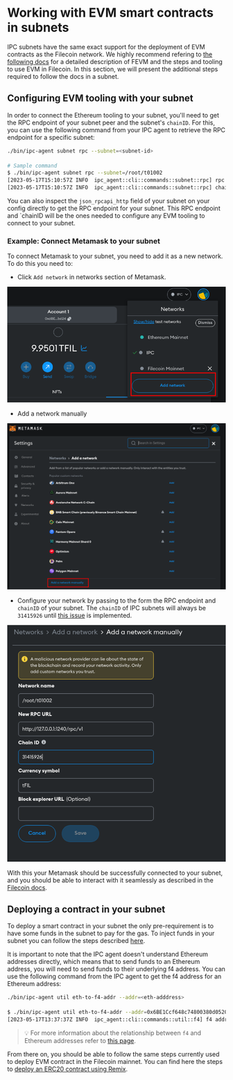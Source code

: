 # Working with EVM smart contracts in subnets

IPC subnets have the same exact support for the deployment of EVM contracts as the Filecoin network. We highly recommend refering to [the following docs](https://docs.filecoin.io/smart-contracts/fundamentals/overview/) for a detailed description of FEVM and the steps and tooling to use EVM in Filecoin. In this section, we will present the additional steps required to follow the docs in a subnet.


## Configuring EVM tooling with your subnet

In order to connect the Ethereum tooling to your subnet, you'll need to get the RPC endpoint of your subnet peer and the subnet's `chainID`. For this, you can use the following command from your IPC agent to retrieve the RPC endpoint for a specific subnet: 

```bash
./bin/ipc-agent subnet rpc --subnet=<subnet-id>

# Sample command
$ ./bin/ipc-agent subnet rpc --subnet=/root/t01002
[2023-05-17T15:10:57Z INFO  ipc_agent::cli::commands::subnet::rpc] rpc endpoint for subnet /root/t01002: http://127.0.0.1:1240/rpc/v1
[2023-05-17T15:10:57Z INFO  ipc_agent::cli::commands::subnet::rpc] chainID for subnet /root/t01002: 31415926
```

You can also inspect the `json_rpcapi_http` field of your subnet on your config directly to get the RPC endpoint for your subnet.
This RPC endpoint and `chainID will be the ones needed to configure any EVM tooling to connect to your subnet.


### Example: Connect Metamask to your subnet
To connect Metamask to your subnet, you need to add it as a new network. To do this you need to: 

- Click `Add network` in networks section of Metamask.

![](./img/metamask_add.png)

- Add a network manually

![](./img/metamask_network.png)

- Configure your network by passing to the form the RPC endpoint and `chainID` of your subnet. The `chainID` of IPC subnets will always be `31415926` until [this issue](https://github.com/consensus-shipyard/lotus/issues/178) is implemented.

![](./img/metamask_rpc.png)

With this your Metamask should be successfully connected to your subnet, and you should be able to interact with it seamlessly as described in the [Filecoin docs](https://docs.filecoin.io/smart-contracts/fundamentals/overview/).


## Deploying a contract in your subnet

To deploy a smart contract in your subnet the only pre-requirement is to have some funds in the subnet to pay for the gas. To inject funds in your subnet you can follow the steps described [here](./usage.md). 

It is important to note that the IPC agent doesn't understand Ethereum addresses directly, which means that to send funds to an Ethereum address, you will need to send funds to their underlying f4 address. You can use the following command from the IPC agent to get the f4 address for an Ethereum address: 

```bash
./bin/ipc-agent util eth-to-f4-addr --addr=<eth-adddress>

$ ./bin/ipc-agent util eth-to-f4-addr --addr=0x6BE1Ccf648c74800380d0520D797a170c808b624
[2023-05-17T13:37:37Z INFO  ipc_agent::cli::commands::util::f4] f4 address: t410fnpq4z5siy5eaaoanauqnpf5bodearnren5fxyoi
```

>💡 For more information about the relationship between `f4` and Ethereum addresses refer to [this page](https://docs.filecoin.io/smart-contracts/filecoin-evm-runtime/address-types/).

From there on, you should be able to follow the same steps currently used to deploy EVM contract in the Filecoin mainnet. You can find here the steps to [deploy an ERC20 contract using Remix](https://docs.filecoin.io/smart-contracts/fundamentals/erc-20-quickstart/).